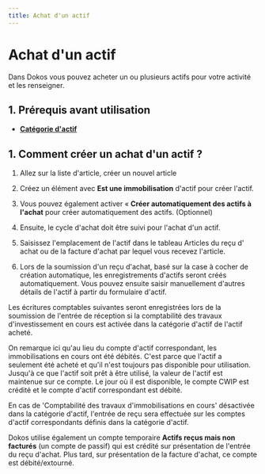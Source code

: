 ```yaml
---
title: Achat d'un actif
---
```


# Achat d'un actif

Dans Dokos vous pouvez acheter un ou plusieurs actifs pour votre activité et les renseigner.

## 1. Prérequis avant utilisation

- **[Catégorie d'actif](/dokos/actifs/actif#cat%C3%A9gorie-dactif)**

## 1. Comment créer un achat d'un actif ?

1. Allez sur la liste d'article, créer un nouvel article
2. Créez un élément avec **Est une immobilisation** d'actif pour créer l'actif.
3. Vous pouvez également activer « **Créer automatiquement des actifs à l'achat** pour créer automatiquement des actifs. (Optionnel)
4. Ensuite, le cycle d'achat doit être suivi pour l'achat d'un actif.

5. Saisissez l'emplacement de l'actif dans le tableau Articles du reçu d' achat ou de la facture d'achat par lequel vous recevez l'article.
6. Lors de la soumission d'un reçu d'achat, basé sur la case à cocher de création automatique, les enregistrements d'actifs seront créés automatiquement. Vous pouvez ensuite saisir manuellement d'autres détails de l'actif à partir du formulaire d'actif.

Les écritures comptables suivantes seront enregistrées lors de la soumission de l'entrée de réception si la comptabilité des travaux d'investissement en cours est activée dans la catégorie d'actif de l'actif acheté.

On remarque ici qu'au lieu du compte d'actif correspondant, les immobilisations en cours ont été débités. C'est parce que l'actif a seulement été acheté et qu'il n'est toujours pas disponible pour utilisation. Jusqu'à ce que l'actif soit prêt à être utilisé, la valeur de l'actif est maintenue sur ce compte. Le jour où il est disponible, le compte CWIP est crédité et le compte d'actif correspondant est débité.

En cas de 'Comptabilité des travaux d'immobilisations en cours' désactivée dans la catégorie d'actif, l'entrée de reçu sera effectuée sur les comptes d'actif correspondants définis dans la catégorie d'actif.

Dokos utilise également un compte temporaire **Actifs reçus mais non facturés** (un compte de passif) qui est crédité sur présentation de l'entrée du reçu d'achat. Plus tard, sur présentation de la facture d'achat, ce compte est débité/extourné.

